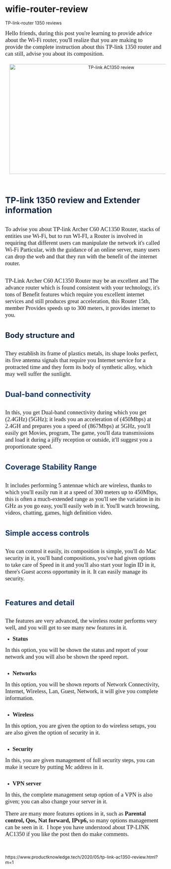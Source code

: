 # wifie-router-review
TP-link-router 1350 reviews 
<div dir="ltr" style="text-align: left;" trbidi="on">
<div style="text-align: justify;">
<div style="text-align: left;">
<div class="MsoNormal" style="line-height: normal; margin-bottom: .0001pt; margin-bottom: 0cm;">
<span style="font-family: &quot;times new roman&quot; , serif; font-size: 14pt;">Hello friends, during this post you're learning to
provide advice about the Wi-Fi router, you'll realize that you are making to
provide the complete instruction about this TP-link 1350 router and can still,
advise you about its composition.<o:p></o:p></span></div>
<div class="MsoNormal" style="line-height: normal; margin-bottom: .0001pt; margin-bottom: 0cm;">
<span style="font-family: &quot;times new roman&quot; , serif; font-size: 14pt;"><br /></span></div>
<div class="separator" style="clear: both; text-align: center;">
<a href="https://1.bp.blogspot.com/--CAWH51AEn4/XsUSFQ_9zQI/AAAAAAAAbfU/GRXgsCkmRRcnL6p4KvYrfwbSuajwqT3MgCPcBGAYYCw/s1600/TP-LINK%2BAC%2B1350%2B%25282%2529.jpg" imageanchor="1" style="margin-left: 1em; margin-right: 1em;"><img alt="TP-link AC1350 review " border="0" data-original-height="318" data-original-width="566" height="354" src="https://1.bp.blogspot.com/--CAWH51AEn4/XsUSFQ_9zQI/AAAAAAAAbfU/GRXgsCkmRRcnL6p4KvYrfwbSuajwqT3MgCPcBGAYYCw/s640/TP-LINK%2BAC%2B1350%2B%25282%2529.jpg" title="TP-link AC1350 review " width="640" /></a></div>
<div class="MsoNormal" style="line-height: normal; margin-bottom: .0001pt; margin-bottom: 0cm;">
<span style="font-family: &quot;times new roman&quot; , serif; font-size: 14pt;"><br /></span></div>
<div class="MsoNormal" style="line-height: normal; margin-bottom: .0001pt; margin-bottom: 0cm; mso-outline-level: 3;">
<br /></div>
<h2>
<span style="color: #0f243e; font-size: 20.0pt;">TP-link 1350 review and Extender information<o:p></o:p></span></h2>
<div class="MsoNormal" style="line-height: normal; margin-bottom: .0001pt; margin-bottom: 0cm;">
<br /></div>
<div class="MsoNormal" style="line-height: normal; margin-bottom: .0001pt; margin-bottom: 0cm;">
<span style="font-family: &quot;times new roman&quot; , serif; font-size: 14pt;">To advise you about TP-link Archer C60 AC1350 Router,
stacks of entities use Wi-Fi, but to run WI-FI, a Router is involved in
requiring that different users can manipulate the network it's called Wi-Fi
Particular, with the guidance of an online server, many users can drop the web
and that they run with the benefit of the internet router.<o:p></o:p></span></div>
<div class="MsoNormal" style="line-height: normal; margin-bottom: 0.0001pt; text-align: left;">
<br /></div>
<div class="MsoNormal" style="line-height: normal; margin-bottom: .0001pt; margin-bottom: 0cm;">
<br /></div>
<div class="MsoNormal" style="line-height: normal; margin-bottom: .0001pt; margin-bottom: 0cm;">
<span style="font-family: &quot;times new roman&quot; , serif; font-size: 14pt;">TP-Link Archer C60 AC1350 Router may be an excellent and The advance router which is found consistent with your technology, it's tons of
Benefit features which require you excellent internet services and still
produces great acceleration, this Router 15th, member Provides speeds up to 300
meters, it provides internet to you.<o:p></o:p></span></div>
<div class="MsoNormal" style="line-height: normal; margin-bottom: .0001pt; margin-bottom: 0cm;">
<br /></div>
<h3>
<span style="color: #0f243e; font-size: 18.0pt;">Body structure and<o:p></o:p></span></h3>
<div class="MsoNormal" style="line-height: normal; margin-bottom: .0001pt; margin-bottom: 0cm;">
<br /></div>
<div class="MsoNormal" style="line-height: normal; margin-bottom: .0001pt; margin-bottom: 0cm;">
<span style="font-family: &quot;times new roman&quot; , serif; font-size: 14pt;">They establish its frame of plastics metals, its shape
looks perfect, its five antenna signals that require you Internet service for a
protracted time and they form its body of synthetic alloy, which may well
suffer the sunlight.<o:p></o:p></span></div>
<div class="MsoNormal" style="line-height: normal; margin-bottom: .0001pt; margin-bottom: 0cm;">
<br /></div>
<h3>
<span style="color: #17365d; font-size: 18.0pt;">Dual-band connectivity<o:p></o:p></span></h3>
<div class="MsoNormal" style="line-height: normal; margin-bottom: .0001pt; margin-bottom: 0cm;">
<br /></div>
<div class="MsoNormal" style="line-height: normal; margin-bottom: .0001pt; margin-bottom: 0cm;">
<span style="font-family: &quot;times new roman&quot; , serif; font-size: 14pt;">In this, you get Dual-band connectivity during which you
get (2.4GHz) (5GHz); it leads you an acceleration of (450Mbps) at 2.4GH and
prepares you a speed of (867Mbps) at 5GHz, you'll easily get Movies, program, The game, you'll data transmissions and load it during a jiffy reception or outside,
it'll suggest you a proportionate speed.<o:p></o:p></span></div>
<div class="MsoNormal" style="line-height: normal; margin-bottom: .0001pt; margin-bottom: 0cm;">
<br /></div>
<h3>
<span style="color: #17365d; font-size: 18.0pt;">Coverage Stability Range<o:p></o:p></span></h3>
<div class="MsoNormal" style="line-height: normal; margin-bottom: .0001pt; margin-bottom: 0cm;">
<br /></div>
<div class="MsoNormal" style="line-height: normal; margin-bottom: .0001pt; margin-bottom: 0cm;">
<span style="font-family: &quot;times new roman&quot; , serif; font-size: 14pt;">It includes performing 5 antennae which are wireless,
thanks to which you'll easily run it at a speed of 300 meters up to 450Mbps,
this is often a much-extended range as you'll see the variation in its GHz as
you go easy, you'll easily web in it. You'll watch browsing, videos, chatting,
games, high definition video.<o:p></o:p></span></div>
<div class="MsoNormal" style="line-height: normal; margin-bottom: .0001pt; margin-bottom: 0cm;">
<br /></div>
<h3>
<span style="color: #17365d; font-size: 18.0pt;">Simple access controls<o:p></o:p></span></h3>
<div class="MsoNormal" style="line-height: normal; margin-bottom: .0001pt; margin-bottom: 0cm;">
<br /></div>
<div class="MsoNormal" style="line-height: normal; margin-bottom: .0001pt; margin-bottom: 0cm;">
<span style="font-family: &quot;times new roman&quot; , serif; font-size: 14pt;">You can control it easily, its composition is simple,
you'll do Mac security in it, you'll band compositions, you've had given
options to take care of Speed in it and you'll also start your login ID in it,
there's Guest access opportunity in it. It can easily manage its security.<o:p></o:p></span></div>
<h3>
<span style="color: #17365d; font-size: 18.0pt;"><br />
Features and detail<o:p></o:p></span></h3>
<div class="MsoNormal" style="line-height: normal; margin-bottom: 0.0001pt; text-align: left;">
<br /></div>
<div class="MsoNormal" style="line-height: normal; margin-bottom: 0.0001pt; text-align: left;">
<span style="font-family: &quot;times new roman&quot; , serif; font-size: 14pt;">The features are very advanced, the wireless router
performs very well, and you will get to see many new features in it.<o:p></o:p></span></div>
<ul type="disc">
<li class="MsoNormal" style="line-height: normal; text-align: left;"><b><span style="font-family: &quot;times new roman&quot; , &quot;serif&quot;; font-size: 14.0pt;">Status</span></b><span style="font-family: &quot;times new roman&quot; , &quot;serif&quot;; font-size: 14.0pt;">&nbsp;<o:p></o:p></span></li>
</ul>
<div class="MsoNormal" style="line-height: normal; margin-bottom: .0001pt; margin-bottom: 0cm;">
<span style="font-family: &quot;times new roman&quot; , serif; font-size: 14pt;">In this option, you will be shown the status and report
of your network and you will also be shown the speed report.<o:p></o:p></span></div>
<div class="MsoNormal" style="line-height: normal; margin-bottom: .0001pt; margin-bottom: 0cm;">
<br /></div>
<ul type="disc">
<li class="MsoNormal" style="line-height: normal;"><b><span style="font-family: &quot;times new roman&quot; , &quot;serif&quot;; font-size: 14.0pt;">Networks<o:p></o:p></span></b></li>
</ul>
<div class="MsoNormal" style="line-height: normal; margin-bottom: .0001pt; margin-bottom: 0cm;">
<span style="font-family: &quot;times new roman&quot; , serif; font-size: 14pt;">In this option, you will be shown reports of Network
Connectivity, Internet, Wireless, Lan, Guest, Network, it will give you
complete information.<o:p></o:p></span></div>
<div class="MsoNormal" style="line-height: normal; margin-bottom: .0001pt; margin-bottom: 0cm;">
<br /></div>
<ul type="disc">
<li class="MsoNormal" style="line-height: normal;"><b><span style="font-family: &quot;times new roman&quot; , &quot;serif&quot;; font-size: 14.0pt;">Wireless<o:p></o:p></span></b></li>
</ul>
<div class="MsoNormal" style="line-height: normal; margin-bottom: .0001pt; margin-bottom: 0cm; mso-outline-level: 5;">
<span style="font-family: &quot;times new roman&quot; , serif; font-size: 14pt;">In this option, you are given the option to do wireless
setups, you are also given the option of security in it.<b><o:p></o:p></b></span></div>
<div class="MsoNormal" style="line-height: normal; margin-bottom: .0001pt; margin-bottom: 0cm; mso-outline-level: 5;">
<br /></div>
<ul type="disc">
<li class="MsoNormal" style="line-height: normal;"><b><span style="font-family: &quot;times new roman&quot; , &quot;serif&quot;; font-size: 14.0pt;">Security&nbsp;<o:p></o:p></span></b></li>
</ul>
<div class="MsoNormal" style="line-height: normal; margin-bottom: .0001pt; margin-bottom: 0cm; mso-outline-level: 5;">
<span style="font-family: &quot;times new roman&quot; , serif; font-size: 14pt;">In this, you are given management of full security steps,
you can make it secure by putting Mc address in it.<b><o:p></o:p></b></span></div>
<div class="MsoNormal" style="line-height: normal; margin-bottom: .0001pt; margin-bottom: 0cm; mso-outline-level: 5;">
<br /></div>
<ul type="disc">
<li class="MsoNormal" style="line-height: normal;"><b><span style="font-family: &quot;times new roman&quot; , &quot;serif&quot;; font-size: 14.0pt;">VPN server<o:p></o:p></span></b></li>
</ul>
<div class="MsoNormal" style="line-height: normal; margin-bottom: .0001pt; margin-bottom: 0cm; mso-outline-level: 5;">
<span style="font-family: &quot;times new roman&quot; , serif; font-size: 14pt;">In this, the complete management setup option of a VPN
is also given; you can also change your server in it.<b><o:p></o:p></b></span></div>
<div class="MsoNormal" style="line-height: normal; margin-bottom: .0001pt; margin-bottom: 0cm; mso-outline-level: 5;">
<br /></div>
<div class="MsoNormal" style="line-height: normal; margin-bottom: .0001pt; margin-bottom: 0cm; mso-outline-level: 5;">
<span style="font-family: &quot;times new roman&quot; , serif; font-size: 14pt;">There are many more features options in it, such as
<b>Parental control, Qos, Nat forward, IPvp6,</b> so many options management can be
seen in it.&nbsp; I hope you have understood about TP-LINK AC1350 if you like
the post then do make comments.<b><o:p></o:p></b></span></div>
<br />
<div class="MsoNormal">
<br /></div>
</div>
<h4>
<div style="text-align: left;">
<h4>
</h4>
</div>
</h4>
</div>
</div>
https://www.productknowledge.tech/2020/05/tp-link-ac1350-review.html?m=1
